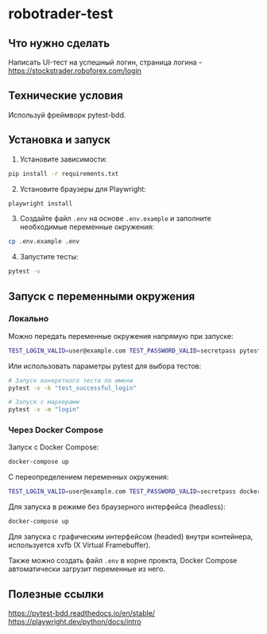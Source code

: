 # robotrader-test

## Что нужно сделать
Написать UI-тест на успешный логин, страница логина - https://stockstrader.roboforex.com/login

## Технические условия
Используй фреймворк pytest-bdd.

## Установка и запуск
1. Установите зависимости:
```bash
pip install -r requirements.txt
```

2. Установите браузеры для Playwright:
```bash
playwright install
```

3. Создайте файл `.env` на основе `.env.example` и заполните необходимые переменные окружения:
```bash
cp .env.example .env
```

4. Запустите тесты:
```bash
pytest -v
```

## Запуск с переменными окружения

### Локально
Можно передать переменные окружения напрямую при запуске:
```bash
TEST_LOGIN_VALID=user@example.com TEST_PASSWORD_VALID=secretpass pytest -v
```

Или использовать параметры pytest для выбора тестов:
```bash
# Запуск конкретного теста по имени
pytest -v -k "test_successful_login"

# Запуск с маркерами
pytest -v -m "login"
```

### Через Docker Compose
Запуск с Docker Compose:
```bash
docker-compose up
```

С переопределением переменных окружения:
```bash
TEST_LOGIN_VALID=user@example.com TEST_PASSWORD_VALID=secretpass docker-compose up
```

Для запуска в режиме без браузерного интерфейса (headless):
```bash
docker-compose up
```
Для запуска с графическим интерфейсом (headed) внутри контейнера, используется xvfb (X Virtual Framebuffer).

Также можно создать файл `.env` в корне проекта, Docker Compose автоматически загрузит переменные из него.

## Полезные ссылки
https://pytest-bdd.readthedocs.io/en/stable/
https://playwright.dev/python/docs/intro
